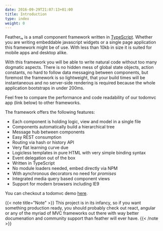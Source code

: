 ```yaml
---
date: 2016-09-29T21:07:13+01:00
title: Introduction
type: index
weight: 0
---
```


Featherₜₛ is a small component framework written in [TypeScript](https://www.typescriptlang.org/). 
Whether you are writing embeddable javascript widgets or a single page application this framework 
might be of use. With less than 10kb in size it is suited for mobile apps and desktop alike.

With this framework you will be able to write natural code without too many dogmatic aspects. 
There is no hidden mess of global state objects, action constants, no hard to follow data messaging 
between components, but foremost the framework is so lightweight, that your build times will be instantaneous 
and no server-side rendering is required because the whole application bootstraps in under 200ms.

Feel free to compare the performance and code readability of our todomvc app (link below) to other frameworks.  

The framework offers the following features:

* Each component is holding logic, view and model in a single file
* Components automatically build a hierarchical tree
* Message hub between components
* Easy REST consumption
* Routing via hash or history API 
* Very flat learning curve due
* Logicless templates in pure HTML with very simple binding syntax
* Event delegation out of the box
* Written in TypeScript
* No module loaders needed, embed directly via NPM
* With aynchronous decorators no need for _promises_
* Integrated media query based component views
* Support for modern browsers including IE9
  
You can checkout a todomvc demo [here](http://todo.feather-ts.com).
  
{{< note title="Note" >}}
This project is in its infancy, so if you want something production ready, you
should probably check out react, angular or any of the myriad of MVC frameworks out there with way
better documenation and community support than feather will ever have.
{{< /note >}}

